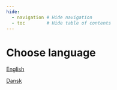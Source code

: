 ```yaml
---
hide:
  - navigation # Hide navigation
  - toc        # Hide table of contents
---
```

# Choose language

<a href='en/'><span class="flag-icon flag-icon-us"></span> English</a>

<a href='da/'><span class="flag-icon flag-icon-dk"></span> Dansk</a>
